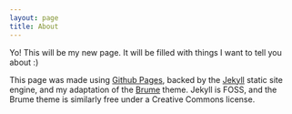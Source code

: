 ```yaml
---
layout: page
title: About
---
```


Yo! This will be my new page. It will be filled with things I want to tell you about :)


This page was made using <a href="https://www.github.io">Github Pages</a>, backed by the <a href="https://jekyllrb.com/">Jekyll</a> static site engine, and my adaptation of the <a href="https://jekyllthemes.io/theme/brume">Brume</a> theme. Jekyll is FOSS, and the Brume theme is similarly free under a Creative Commons license.